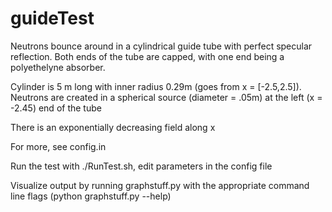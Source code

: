 guideTest
=========================

Neutrons bounce around in a cylindrical guide tube with perfect
specular reflection. Both ends of the tube are capped, with one end
being a polyethelyne absorber.

Cylinder is 5 m long with inner radius 0.29m (goes from x = [-2.5,2.5]).
Neutrons are created in a spherical source (diameter = .05m) at the
left (x = -2.45) end of the tube

There is an exponentially decreasing field along x

For more, see config.in

Run the test with ./RunTest.sh, edit parameters in the config file

Visualize output by running graphstuff.py with the appropriate command line flags
(python graphstuff.py --help)
